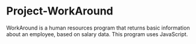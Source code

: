 # Project-WorkAround
WorkAround is a human resources program that returns basic information about an employee, based on salary data. This program uses JavaScript.
